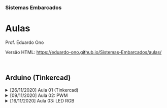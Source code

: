 ### Sistemas Embarcados

# Aulas

Prof. Eduardo Ono

Versão HTML: https://eduardo-ono.github.io/Sistemas-Embarcados/aulas/

<br>

## Arduino (Tinkercad)

<details>
    <summary>[26/11/2020] Aula 01 (Tinkercad)</summary>

<a href="https://www.tinkercad.com/embed/lzvgk5QKIiY?editbtn=1" target="_blank">
<img src="https://csg.tinkercad.com/things/lzvgk5QKIiY/t725.png?rev=1605555086328000000&s=&v=1&type=circuits" width="300px"></a>

</details>

<details>
  <summary>[09/11/2020] Aula 02: PWM</summary>

  <p>Circuito que mostra as frequências PWM produzidas pela função analogWrite() nos 
  pinos 3, 9, 10 e 11 (f = 490 Hz) e nos pinos 5 e 6 (f = 980 Hz).</p>

  <a href="https://www.tinkercad.com/embed/dYpwVVIjdRJ?editbtn=1" target="_blank">
  <img src="https://csg.tinkercad.com/things/dYpwVVIjdRJ/t725.png?rev=1605577392237000000&s=&v=1&type=circuits" width="300px"></a>

</details>

<details>
    <summary>[16/11/2020] Aula 03: LED RGB</summary>

  <a href="https://www.tinkercad.com/embed/goqAVZLDCzd?editbtn=1" target="_blank">
  <img src="https://csg.tinkercad.com/things/goqAVZLDCzd/t725.png?rev=1605574358209000000&s=&v=1&type=circuits" width="300px"></a>

</details>

<br>
